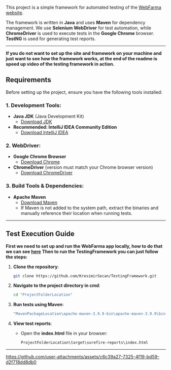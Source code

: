 
This project is a simple framework for automated testing of the [WebFarma website](https://github.com/KresimirSecan/WebFarma).

The framework is written in **Java** and uses **Maven** for dependency management. We use **Selenium WebDriver** for test automation, while **ChromeDriver** is used to execute tests in the **Google Chrome** browser. **TestNG** is used for generating test reports.

---
**If you do not want to set up the site and framework on your machine and just want to see how the framework works, at the end of the readme is speed up video of the testing framework in action.**
## Requirements
Before setting up the project, ensure you have the following tools installed:

### 1. Development Tools:
- **Java JDK** (Java Development Kit)  
  - [Download JDK](https://www.oracle.com/java/technologies/javase-downloads.html)
- **Recommended: IntelliJ IDEA Community Edition**  
  - [Download IntelliJ IDEA](https://www.jetbrains.com/idea/download)

### 2. WebDriver:
- **Google Chrome Browser**  
  - [Download Chrome](https://www.google.com/chrome/)
- **ChromeDriver** (version must match your Chrome browser version)  
  - [Download ChromeDriver](https://developer.chrome.com/docs/chromedriver/downloads/version-selection)

### 3. Build Tools & Dependencies:
- **Apache Maven**  
  - [Download Maven](https://maven.apache.org/download.cgi)
  - If Maven is not added to the system path, extract the binaries and manually reference   their location when running tests.

---
## Test Execution Guide
**First we need to set up and run the WebFarma app locally, how to do that we can see [here](https://github.com/KresimirSecan/WebFarma/blob/master/README.md)**
**Then to run the TestingFramework you can just follow the steps:**

1. **Clone the repository**:
   ```sh
   git clone https://github.com/KresimirSecan/TestingFramework.git
   ```

2. **Navigate to the project directory in cmd**:
   ```sh
   cd "ProjectFolderLocation"
   ```

3. **Run tests using Maven**:
   ```sh
   "MavenPackageLocation\apache-maven-3.9.9-bin\apache-maven-3.9.9\bin\mvn" test
   ```

4. **View test reports**:
   - Open the **index.html** file in your browser:
     ```
     ProjectFolderLocation\target\surefire-reports\index.html
     ```
---



https://github.com/user-attachments/assets/c6c39a27-7325-4f19-bd59-d2f718dd8db0



